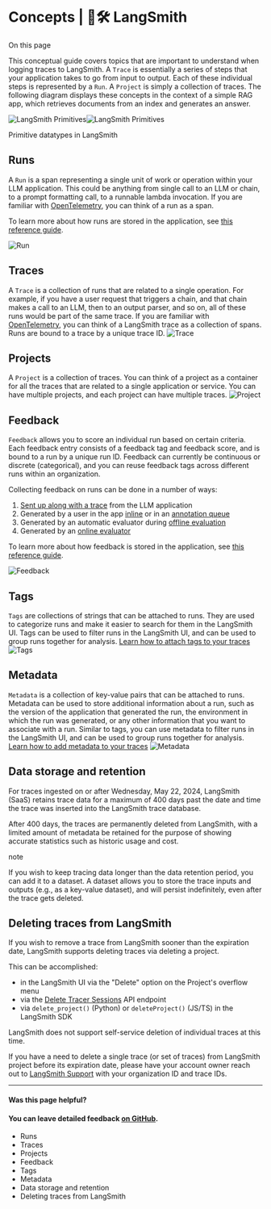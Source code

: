 # Concepts | 🦜️🛠️ LangSmith

On this page

This conceptual guide covers topics that are important to understand when logging traces to LangSmith. A `Trace` is essentially a series of steps that your application takes to go from input to output. Each of these individual steps is represented by a `Run`. A `Project` is simply a collection of traces. The following diagram displays these concepts in the context of a simple RAG app, which retrieves documents from an index and generates an answer.

![LangSmith Primitives](/assets/images/primitives-708e671bad3ba4cd65e2eaaa3d64d40b.png)![LangSmith Primitives](/assets/images/primitives-dark-f582bdae7c4dab93542e1eba52028de4.png)

Primitive datatypes in LangSmith

## Runs​

A `Run` is a span representing a single unit of work or operation within your LLM application. This could be anything from single call to an LLM or chain, to a prompt formatting call, to a runnable lambda invocation. If you are familiar with [OpenTelemetry](https://opentelemetry.io/), you can think of a run as a span.

To learn more about how runs are stored in the application, see [this reference guide](/reference/data_formats/run_data_format).

![Run](/assets/images/run-4d754fd31fb6f3a2b1bf054a2a8b0b42.png)

## Traces​

A `Trace` is a collection of runs that are related to a single operation. For example, if you have a user request that triggers a chain, and that chain makes a call to an LLM, then to an output parser, and so on, all of these runs would be part of the same trace. If you are familiar with [OpenTelemetry](https://opentelemetry.io/), you can think of a LangSmith trace as a collection of spans. Runs are bound to a trace by a unique trace ID. ![Trace](/assets/images/trace-8d4b4c1fde7abcddaad4fa8a56f2e27b.png)

## Projects​

A `Project` is a collection of traces. You can think of a project as a container for all the traces that are related to a single application or service. You can have multiple projects, and each project can have multiple traces. ![Project](/assets/images/project-9fc0692079f84a1df9fdabb89add8652.png)

## Feedback​

`Feedback` allows you to score an individual run based on certain criteria. Each feedback entry consists of a feedback tag and feedback score, and is bound to a run by a unique run ID. Feedback can currently be continuous or discrete (categorical), and you can reuse feedback tags across different runs within an organization.

Collecting feedback on runs can be done in a number of ways:

  1. [Sent up along with a trace](/evaluation/how_to_guides/attach_user_feedback) from the LLM application
  2. Generated by a user in the app [inline](/evaluation/how_to_guides/annotate_traces_inline) or in an [annotation queue](/evaluation/how_to_guides/annotation_queues)
  3. Generated by an automatic evaluator during [offline evaluation](/evaluation/how_to_guides/evaluate_llm_application)
  4. Generated by an [online evaluator](/observability/how_to_guides/online_evaluations)

To learn more about how feedback is stored in the application, see [this reference guide](/reference/data_formats/feedback_data_format).

![Feedback](/assets/images/feedback-0f2b3437b61a53482968180e68181d82.png)

## Tags​

`Tags` are collections of strings that can be attached to runs. They are used to categorize runs and make it easier to search for them in the LangSmith UI. Tags can be used to filter runs in the LangSmith UI, and can be used to group runs together for analysis. [Learn how to attach tags to your traces](/observability/how_to_guides/add_metadata_tags) ![Tags](/assets/images/tags-1829bc06f85f1fdab97d551d6ff5d040.png)

## Metadata​

`Metadata` is a collection of key-value pairs that can be attached to runs. Metadata can be used to store additional information about a run, such as the version of the application that generated the run, the environment in which the run was generated, or any other information that you want to associate with a run. Similar to tags, you can use metadata to filter runs in the LangSmith UI, and can be used to group runs together for analysis. [Learn how to add metadata to your traces](/observability/how_to_guides/add_metadata_tags) ![Metadata](/assets/images/metadata-1108d056aeaff94b835d18a355e124f5.png)

## Data storage and retention​

For traces ingested on or after Wednesday, May 22, 2024, LangSmith (SaaS) retains trace data for a maximum of 400 days past the date and time the trace was inserted into the LangSmith trace database.

After 400 days, the traces are permanently deleted from LangSmith, with a limited amount of metadata be retained for the purpose of showing accurate statistics such as historic usage and cost.

note

If you wish to keep tracing data longer than the data retention period, you can add it to a dataset. A dataset allows you to store the trace inputs and outputs (e.g., as a key-value dataset), and will persist indefinitely, even after the trace gets deleted.

## Deleting traces from LangSmith​

If you wish to remove a trace from LangSmith sooner than the expiration date, LangSmith supports deleting traces via deleting a project.

This can be accomplished:

  * in the LangSmith UI via the "Delete" option on the Project's overflow menu
  * via the [Delete Tracer Sessions](https://api.smith.langchain.com/redoc#tag/tracer-sessions/operation/delete_tracer_session_api_v1_sessions__session_id__delete) API endpoint
  * via `delete_project()` (Python) or `deleteProject()` (JS/TS) in the LangSmith SDK

LangSmith does not support self-service deletion of individual traces at this time.

If you have a need to delete a single trace (or set of traces) from LangSmith project before its expiration date, please have your account owner reach out to [LangSmith Support](mailto:support@langchain.dev) with your organization ID and trace IDs.

* * *

#### Was this page helpful?

  

#### You can leave detailed feedback [on GitHub](https://github.com/langchain-ai/langsmith-docs/issues/new?title=DOC%3A+%3CPlease+write+a+comprehensive+title+after+the+%27DOC%3A+%27+prefix%3E).

  * Runs
  * Traces
  * Projects
  * Feedback
  * Tags
  * Metadata
  * Data storage and retention
  * Deleting traces from LangSmith